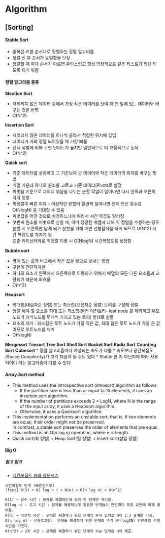 # Algorithm

## [Sorting] 

#### Stable Sort
* 중복된 키를 순서대로 정렬하는 정렬 알고리즘
* 정렬 전 후 순서가 동일함을 보장
* 정렬할 때 마다 순서가 다르면 혼란스럽고 항상 안정적으로 같은 리스트가 리턴 되도록 하기 위함

#### 정렬 알고리즘 종류

**Slection Sort**
  + 처리되지 않은 데이터 중에서 가장 작은 데이터를 선택 해 맨 앞에 있는 데이터와 바꾸는 것을 반복
  + O(N^2)

**Insertion Sort**
  + 처리되지 않은 데이터를 하나씩 골라서 적합한 위치에 삽입
  + 데이터가 거의 정렬 되어있을 때 가장 빠름
  + 선택 정렬에 비해 구현 난이도가 높지만 일반적으로 더 효율적으로 동작
  + O(N^2) 
  
**Quick sort**  
 - 기준 데이터를 설정하고 그 기준보다 큰 데이터와 작은 데이터의 위치를 바꾸는 방법
 - 배열 가운데 하나의 원소를 고르고 기준 데이터(Pivot)로 설정
 - 피벗을 기준으로 데이터 묶음을 나누는 분할 작업이 일어나면 다시 왼쪽과 오른쪽 각각 정렬
 - 퀵정렬이 빠른 이유 – 이상적인 분할이 절반씩 일어나면 전체 연산 횟수로 O(NlogN) 을 기대할 수 있음
 - 피벗값을 어떤 것으로 설정하느냐에 따라서 시간 복잡도 달라짐 
 - 첫번째 원소를 피벗으로 삼을 때, 이미 정렬된 배열에 대해 퀵 정렬을 수행하는 경우  
    분할 시 오른쪽만 남게 되고 분할을 위해 매번 선형탐색을 하게 되므로 O(N^2) 시간 복잡도를 가지게 됨  
    표준 라이브러리로 퀵정렬 이용 시 O(NlogN) 시간복잡도를 보장함

**Bubble sort**
 + 옆에 있는 값과 비교해서 작은 값을 앞으로 보내는 방법
 + 구현이 간단하지만
 + 하나의 요소가 왼쪽에서 오른쪽으로 이동하기 위해서 배열의 모든 다른 요소들과 교환되기 때문에 비효율
 + O(n^2)

**Heapsort**
  + 최대힙(내림차순 정렬) 또는 최소힙(오름차순 정렬) 트리를 구성해 정렬
  + 정렬 해야 할 요소를 최대 또는 최소힙(완전 이진트리- leaf node 를 제외하고 부모노드가 자식노드를 두개씩 가지고 있는 트리) 형태로 만듦
  + 요소의 제거 : 최소힙은 루트 노드가 가장 작은 값, 최대 힙은 루트 노드가 가장 큰 값이므로 루트노드를 제거
  + O(NlogN)

**Mergesort**
**Timsort**
**Tree Sort**
**Shell Sort**
**Bucket Sort**
**Radix Sort**
**Counting Sort**
**Cubesort**
    * 정렬 알고리즘마다 예상되는 속도가 다름
    * 속도보다 공간복잡도(Space Complexity)가 고려 대상이 될 수도 있다
    * Stable 한 지 아닌지에 따라 사용되어야 하는 알고리즘이 다를 수 있다


#### Array.Sort method
* This method uses the introspective sort (introsort) algorithm as follows:  
  + If the partition size is less than or equal to 16 elements, it uses an insertion sort algorithm.  
  + If the number of partitions exceeds 2 * LogN, where N is the range of the input array, it uses a Heapsort algorithm.
  +  Otherwise, it uses a Quicksort algorithm.  
* This implementation performs an unstable sort; that is, if two elements are equal, their order might not be preserved.  
In contrast, a stable sort preserves the order of elements that are equal.  
* This method is an O(n log n) operation, where n is length.
* Quick sort(퀵 정렬) + Heap Sort(힙 정렬) + Insert sort(삽입 정렬)

#### Big O
##### 참고 링크
* [시간복잡도 표와 영문표기](https://dingrr.com/blog/post/%EC%95%8C%EA%B3%A0%EB%A6%AC%EC%A6%98%EC%8B%9C%EA%B0%84%EB%B3%B5%EC%9E%A1%EB%8F%84-big-o)

```
시간복잡도 단계 (빠른순으로)
[fast] O(1) < O( log n ) < O(n) < O(n log n) < O(n^2) 

O(1) – 상수 시간 : 문제를 해결하는데 오직 한 단계만 처리함.
O(log n) – 로그 시간 : 문제를 해결하는데 필요한 단계들이 연산마다 특정 요인에 의해 줄어듬.
O(n) – 직선적 시간 : 문제를 해결하기 위한 단계의 수와 입력값 n이 1:1 관계를 가짐.
O(n log n) - 선형로그형:  문제를 해결하기 위한 단계의 수가 N*(log2N) 번만큼의 수행시간을 가진다.
O(n^2) – 2차 시간 : 문제를 해결하기 위한 단계의 수는 입력값 n의 제곱.
```
